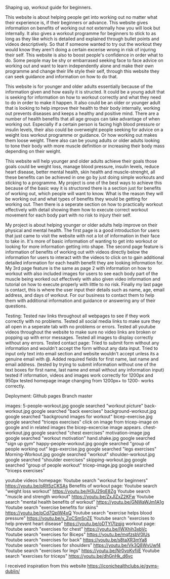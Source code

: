 Shaping up, workout guide for beginners.

This website is about helping people get into working out no matter what their experience is, if their beginners or advance. This website gives information on benefits of working out not externally how you will look but internally. It also gives a workout programme for beginners to stick to as long as they like which is detailed and explained through bullet points and videos descriptively. So that if someone wanted to try out the workout they would know they aren't doing a certain excerise wrong in risk of injuring their self. This website is also to boost people's confidence in order what to do. Some people may be shy or embarrased seeking face to face advice on working out and want to learn independently alone and make their own programme and change their life style their self, through this website they can seek guidance and information on how to do that.

This website is for younger and older adults essentially because of the information given and how easily it is structed. It could be a young adult that is seeking for information on how to workout correctly and what they need to do in order to make it happen. It also could be an older or younger adult that is looking to help improve their health to their body internally, working out prevents diseases and keeps a healthy and positive mind. There are a number of health benefits that all age groups can take advantage of when working out. Especially if a certain person is facing high blood pressure or insulin levels, their also could be overweight people seeking for advice on a weight loss workout programme or guidance. Or how working out makes them loose weight. There also can be young adults or older adults looking to tone their body with more muscle definition or increasing their body mass depending on their weight. 

This website will help younger and older adults achieve their goals those goals could be weight loss, manage blood pressure, insulin levels, reduce heart disease, better mental health, skin health and muscle-strenght, all these benefits can be achieved in one go by just doing simple workouts and sticking to a programme. My project is one of the best ways to achieve this because of the basic way it is structored there is a section just for benefits of working out, which people will want to know. What is the reason they will be working out and what types of benefits they would be getting for working out. Then there is a seperate section on how to practically workout effectively with detail showing them how to execute correct workout movement for each body part with no risk to injury their self. 

My project is about helping younger or older adults help improve on their physical and mental health. The first page is a good introduction for users that just came to visit the website with not a lot of information in their face to take in. It's more of basic information of wanting to get into workout or looking for more information getting into shape. The second page feature is information of benefits of working out with videos directly below the information for users to interact with the videos to click on to gain additional detailed information for each health benefit they are looking information for. My 3rd page feature is the same as page 2 with information on how to workout with also included images for users to see each body part of the muscle being worked out effectively with also given video information and tutorial on how to execute properly with little to no risk. Finally my last page is contact, this is where the user input their details such as name, age, email address, and days of workout. For our business to contact them to help them with additional information and guidance or answering any of their questions.

Testing:
Tested nav links throughout all webpages to see if they work correctly with no problems. 
Tested all social media links to make sure they all open in a seperate tab with no problems or errors.
Tested all youtube videos throughout the website to make sure no video links are broken or popping up with error messages.
Tested all images to display correctly without any errors. 
Tested contact page:
Tried to submit form without any information and wouldn't accept the form without any data input. 
Tried to input only text into email section and website wouldn't accept unless its a genuine email with @.
Added required fields for first name, last name and email address. (tested by trying to submit information without one of the text boxes for first name, last name and email without any information input)
tested if information, videos and images work correctly for 1200px and 950px
tested homepage image changing from 1200px+ to 1200- works correctly.

Deployment: 
Github pages
Branch master 

images:
5-people-workout.jpg google searched "workout picture"
back-workout.jpg google searched "back exercises"
background-workout.jpg google searched "background images for workout"
bicep-exercise.jpg google searched "triceps exercises" click on image from tricep-image on google and in related images the bicep-excercise image appears.
chest-workout.jpg google searched "chest exercises"
motivation-image jpg google searched "workout motivation"
hand.shake.jpg google searched "sign up gym"
happy-people-workout.jpg google searched "group of people working out"
legs-exercise.jpg google searched "legs exercises"
Morning-Workout.jpg google searched "workout"
shoulder-workout.jpg google searched "shoulder exercises"
skipping-workout.jpg google searched "group of people workout"
tricep-image.jpg google searched "triceps exercises"

youtube videos
homepage:
Youtube search "workout for beginners" https://youtu.be/pRlt5zCKSAs
Benefits of workout page:
Youtube search "weight loss workout" https://youtu.be/H3jJ29oE8Zg
Youtube search "muscle and strength workout" https://youtu.be/ZxJlZxZ2KFw
Youtube search "mental health benefits of workout" https://youtu.be/GNWaWJm1A1g
Youtube search "exercise benefits for skins" https://youtu.be/pCd7QpIW4xQ
Youtube search "exercise helps blood pressure" https://youtu.be/y_ZoCSmSnZE
Youtube search "exercises to help prevent heart disease" https://youtu.be/oDTYl7lzqjg
workout page:
Youtube search "exercises for chest" https://youtu.be/lWXhih3xbVc
Youtube search "exercises for Biceps" https://youtu.be/mqfzsbV0lUs
Youtube search "exercises for back" https://youtu.be/s8taXR3mYa8
Youtube search "exercises for shoulders" https://youtu.be/Vk3Q8WvUwf4
Youtube search "exercises for legs" https://youtu.be/Nr0voKyfiiE
Youtube search "exercises for triceps" https://youtu.be/dhGnHk_d6vc

I received inspiration from this website https://iconichealthclubs.ie/gyms-dublin/










